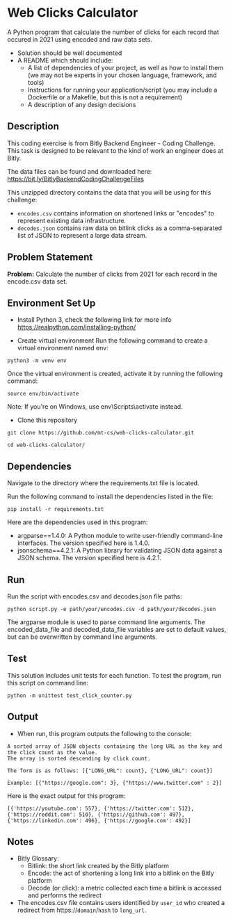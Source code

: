 # Web Clicks Calculator
A Python program that calculate the number of clicks for each record that occured in 2021 using encoded and raw data sets. 
 
* Solution should be well documented 
* A README which should include:
  - A list of dependencies of your project, as well as how to install them (we may not be experts in your chosen language, framework, and tools)
  - Instructions for running your application/script (you may include a Dockerfile or a Makefile, but this is not a requirement)
  - A description of any design decisions 

## Description
This coding exercise is from Bitly Backend Engineer - Coding Challenge. This task is designed to be relevant to the kind of work an engineer does at Bitly. 

The data files can be found and downloaded here: https://bit.ly/BitlyBackendCodingChallengeFiles 

This unzipped directory contains the data that you will be using for this challenge:
* `encodes.csv` contains information on shortened links or "encodes" to represent existing data infrastructure.
* `decodes.json` contains raw data on bitlink clicks as a comma-separated list of JSON to represent a large data stream.

## Problem Statement

**Problem:** Calculate the number of clicks from 2021 for each record in the encode.csv data set.

## Environment Set Up
* Install Python 3, check the following link for more info https://realpython.com/installing-python/

* Create virtual environment
Run the following command to create a virtual environment named env:
```
python3 -m venv env
```
Once the virtual environment is created, activate it by running the following command:
```
source env/bin/activate
```
Note: If you're on Windows, use env\Scripts\activate instead.

* Clone this repository
```
git clone https://github.com/mt-cs/web-clicks-calculator.git

cd web-clicks-calculator/
```

## Dependencies
Navigate to the directory where the requirements.txt file is located.

Run the following command to install the dependencies listed in the file:
```
pip install -r requirements.txt
```

Here are the dependencies used in this program:
* argparse==1.4.0: A Python module to write user-friendly command-line interfaces.  The version specified here is 1.4.0.
* jsonschema==4.2.1: A Python library for validating JSON data against a JSON schema. The version specified here is 4.2.1.

## Run 
Run the script with encodes.csv and decodes.json file paths:
```
python script.py -e path/your/encodes.csv -d path/your/decodes.json
```
The argparse module is used to parse command line arguments. The encoded_data_file and decoded_data_file variables are set to default values, but can be overwritten by command line arguments.

## Test

This solution includes unit tests for each function. To test the program, run this script on command line:
```
python -m unittest test_click_counter.py
```

## Output

* When run, this program outputs the following to the console:
```
A sorted array of JSON objects containing the long URL as the key and the click count as the value. 
The array is sorted descending by click count.

The form is as follows: [{"LONG_URL": count}, {"LONG_URL": count}]

Example: [{"https://google.com": 3}, {"https://www.twitter.com" : 2}]
```

Here is the exact output for this program:
```
[{'https://youtube.com': 557}, {'https://twitter.com': 512}, {'https://reddit.com': 510}, {'https://github.com': 497}, {'https://linkedin.com': 496}, {'https://google.com': 492}]
```

## Notes

* Bitly Glossary:
  * Bitlink: the short link created by the Bitly platform
  * Encode: the act of shortening a long link into a bitlink on the Bitly platform
  * Decode (or click): a metric collected each time a bitlink is accessed and performs the redirect
* The encodes.csv file contains users identified by `user_id` who created a redirect from https://`domain`/`hash` to `long_url`.
